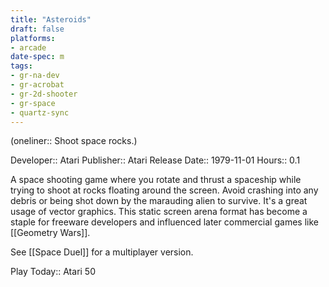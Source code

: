 ```yaml
---
title: "Asteroids"
draft: false
platforms:
- arcade
date-spec: m
tags:
- gr-na-dev
- gr-acrobat
- gr-2d-shooter 
- gr-space
- quartz-sync
---
```


(oneliner:: Shoot space rocks.)

Developer:: Atari
Publisher:: Atari
Release Date:: 1979-11-01
Hours:: 0.1

A space shooting game where you rotate and thrust a spaceship while trying to shoot at rocks floating around the screen. Avoid crashing into any debris or being shot down by the marauding alien to survive. It's a great usage of vector graphics. This static screen arena format has become a staple for freeware developers and influenced later commercial games like [[Geometry Wars]].

See [[Space Duel]] for a multiplayer version.

Play Today:: Atari 50